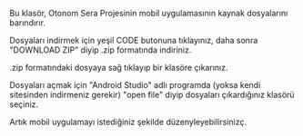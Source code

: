 Bu klasör, Otonom Sera Projesinin mobil uygulamasının kaynak dosyalarını barındırır.

Dosyaları indirmek için yeşil CODE butonuna tıklayınız, daha sonra "DOWNLOAD ZIP" diyip .zip formatında indiriniz.

.zip formatındaki dosyaya sağ tıklayıp bir klasöre çıkarınız.

Dosyaları açmak için "Android Studio" adlı programda (yoksa kendi sitesinden indirmeniz gerekir) "open file" diyip dosyaları çıkardığınız klasörü seçiniz.

Artık mobil uygulamayı istediğiniz şekilde düzenyleyebilirsinizç.
